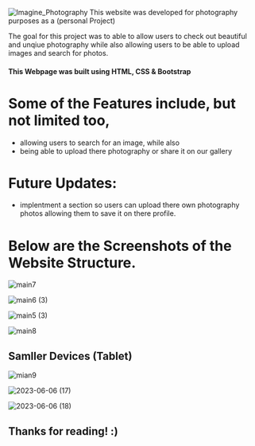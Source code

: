![Imagine_Photography](https://github.com/DanielsWebDevelopment/Gaming-Platform-Website/assets/129445203/391af4b3-f898-4ab3-b500-461d03d0ad53)
This website was developed for photography purposes as a (personal Project)

The goal for this project was to able to allow users to check out beautiful and unqiue photography while
also allowing users to be able to upload images and search for photos. 

#### This Webpage was built using HTML, CSS & Bootstrap

# Some of the Features include, but not limited too, 
* allowing users to search for an image, while also 
* being able to upload there photography 
or share it on our gallery

# Future Updates: 
* implentment a section so users can upload there own photography photos
allowing them to save it on there profile. 

# Below are the Screenshots of the Website Structure.
![main7](https://github.com/DanielsWebDevelopment/Image-Gallery-Website/assets/129445203/9441e82c-bb61-42c6-9d81-8b3e407ad6dd)

![main6 (3)](https://github.com/DanielsWebDevelopment/Image-Gallery-Website/assets/129445203/80869cf6-b5bb-4724-9e9b-e8c5ad6dd6d4)

![main5 (3)](https://github.com/DanielsWebDevelopment/Image-Gallery-Website/assets/129445203/2717eda7-d826-4d16-81da-328c46ae23fe)

![main8](https://github.com/DanielsWebDevelopment/Image-Gallery-Website/assets/129445203/9a864a62-4597-45de-97b9-1e422c712b47)

## Samller Devices (Tablet)
![mian9](https://github.com/DanielsWebDevelopment/Image-Gallery-Website/assets/129445203/3f1af3b4-fe1d-471b-a745-41f866e8c475)

![2023-06-06 (17)](https://github.com/DanielsWebDevelopment/Image-Gallery-Website/assets/129445203/5460720c-7f28-469d-81b4-362011babba9)

![2023-06-06 (18)](https://github.com/DanielsWebDevelopment/Image-Gallery-Website/assets/129445203/680f0a51-2f04-42ab-8398-7cd4af8bd60b)
## Thanks for reading! :) 
